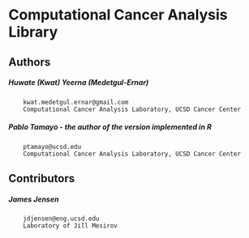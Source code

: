 Computational Cancer Analysis Library
================================================================================

Authors
--------------------------------------------------------------------------------
#####    Huwate (Kwat) Yeerna (Medetgul-Ernar)
        kwat.medetgul.ernar@gmail.com
        Computational Cancer Analysis Laboratory, UCSD Cancer Center

#####    Pablo Tamayo - the author of the version implemented in R
        ptamayo@ucsd.edu
        Computational Cancer Analysis Laboratory, UCSD Cancer Center

Contributors
--------------------------------------------------------------------------------

#####    James Jensen
        jdjensen@eng.ucsd.edu
        Laboratory of Jill Mesirov
